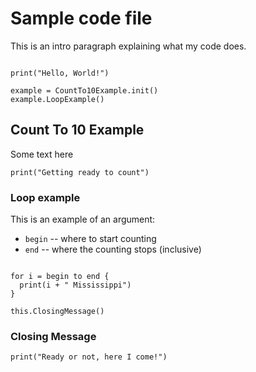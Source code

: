# Sample code file

This is an intro paragraph explaining what my code does.

```

print("Hello, World!")

example = CountTo10Example.init()
example.LoopExample()

```

## Count To 10 Example

Some text here

```
print("Getting ready to count")
```

### Loop example

This is an example of an argument:

- `begin` -- where to start counting
- `end` -- where the counting stops (inclusive)

```

for i = begin to end {
  print(i + " Mississippi")
}

this.ClosingMessage()

```

### Closing Message

```
print("Ready or not, here I come!")
```
